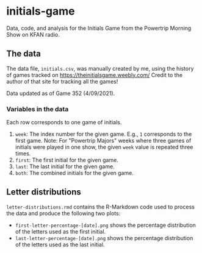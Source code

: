 # initials-game
Data, code, and analysis for the Initials Game from the Powertrip Morning Show on KFAN radio.

## The data
The data file, `initials.csv`, was manually created by me, using the history of games tracked on https://theinitialsgame.weebly.com/ Credit to the author of that site for tracking all the games!

Data updated as of Game 352 (4/09/2021).

### Variables in the data
Each row corresponds to one game of initials.
1. `week`: The index number for the given game. E.g., `1` corresponds to the first game. Note: For "Powertrip Majors" weeks where three games of initials were played in one show, the given `week` value is repeated three times.
2. `first`: The first initial for the given game.
3. `last`: The last initial for the given game.
4. `both`: The combined initials for the given game.


## Letter distributions
`letter-distributions.rmd` contains the R-Markdown code used to process the data and produce the following two plots:

- `first-letter-percentage-[date].png` shows the percentage distribution of the letters used as the first initial.
- `last-letter-percentage-[date].png` shows the percentage distribution of the letters used as the last initial.
